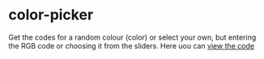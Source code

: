 # color-picker
Get the codes for a random colour (color) or select your own, but entering the RGB code or choosing it from the sliders.
Here uou can [view the code](https://sgedye.github.io/color-picker/)

